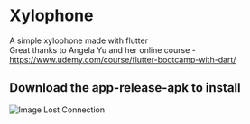 # Xylophone
A simple xylophone made with flutter  
Great thanks to Angela Yu and her online course - https://www.udemy.com/course/flutter-bootcamp-with-dart/
## Download the app-release-apk to install

![Image Lost Connection](https://i.ibb.co/gv5Y95s/Screenshot-1587981494.png)

